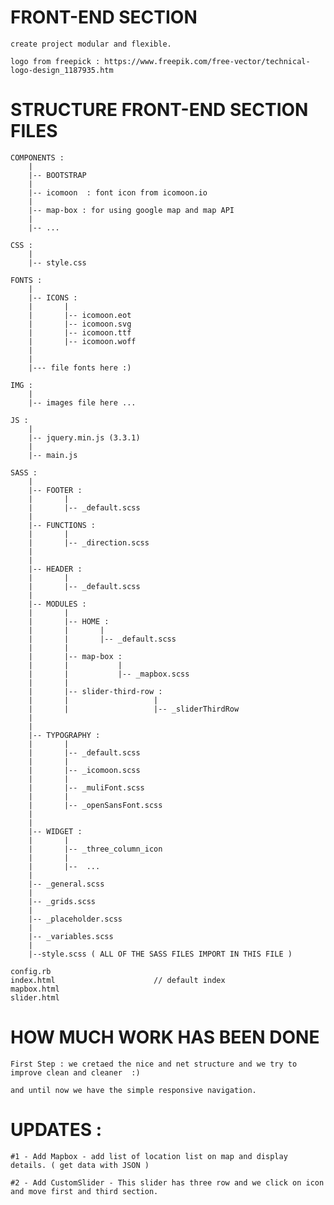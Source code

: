 # FRONT-END SECTION 

    create project modular and flexible.

    logo from freepick : https://www.freepik.com/free-vector/technical-logo-design_1187935.htm

# STRUCTURE FRONT-END SECTION FILES

    COMPONENTS :
        |
        |-- BOOTSTRAP
        |
        |-- icomoon  : font icon from icomoon.io
        |
        |-- map-box : for using google map and map API
        |
        |-- ...

    CSS :
        |
        |-- style.css

    FONTS :
        |
        |-- ICONS :
        |       |
        |       |-- icomoon.eot
        |       |-- icomoon.svg
        |       |-- icomoon.ttf
        |       |-- icomoon.woff
        |
        |
        |--- file fonts here :)

    IMG :
        |
        |-- images file here ...
    
    JS :
        |
        |-- jquery.min.js (3.3.1)
        |
        |-- main.js
    
    SASS :
        |
        |-- FOOTER :
        |       |
        |       |-- _default.scss
        |
        |-- FUNCTIONS :
        |       |
        |       |-- _direction.scss
        |
        |
        |-- HEADER :
        |       |
        |       |-- _default.scss        
        |
        |-- MODULES :
        |       |
        |       |-- HOME :
        |       |       |
        |       |       |-- _default.scss
        |       |
        |       |-- map-box :
        |       |           |
        |       |           |-- _mapbox.scss
        |       |
        |       |-- slider-third-row :
        |       |                   |
        |       |                   |-- _sliderThirdRow
        |
        |
        |-- TYPOGRAPHY :
        |       |
        |       |-- _default.scss
        |       |
        |       |-- _icomoon.scss
        |       |
        |       |-- _muliFont.scss
        |       |
        |       |-- _openSansFont.scss
        |
        |
        |-- WIDGET :
        |       |
        |       |-- _three_column_icon 
        |       |
        |       |--  ...
        |
        |-- _general.scss 
        |
        |-- _grids.scss
        |
        |-- _placeholder.scss
        |
        |-- _variables.scss
        |
        |--style.scss ( ALL OF THE SASS FILES IMPORT IN THIS FILE )

    config.rb
    index.html                      // default index
    mapbox.html
    slider.html

# HOW MUCH WORK HAS BEEN DONE

    First Step : we cretaed the nice and net structure and we try to improve clean and cleaner  :)

    and until now we have the simple responsive navigation.

# UPDATES :
    
    #1 - Add Mapbox - add list of location list on map and display details. ( get data with JSON )

    #2 - Add CustomSlider - This slider has three row and we click on icon and move first and third section.
    